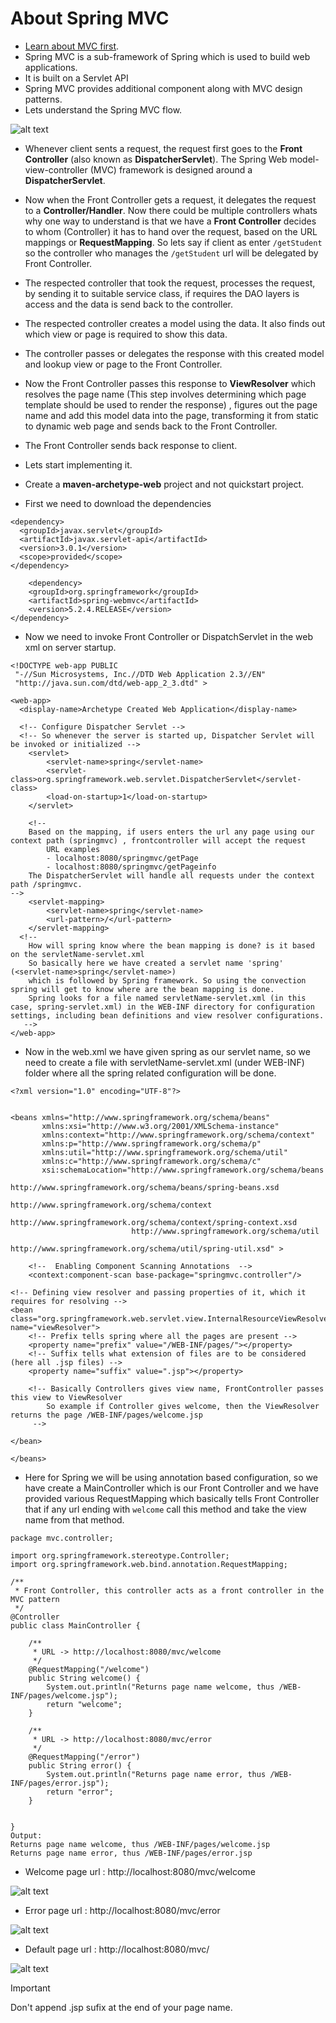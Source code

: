 # About Spring MVC

- [Learn about MVC first](https://github.com/codophilic/LearnSpring/blob/main/Architectures%20and%20Design%20Pattern.md).
- Spring MVC is a sub-framework of Spring which is used to build web applications.
- It is built on a Servlet API
- Spring MVC provides additional component along with MVC design patterns.
- Lets understand the Spring MVC flow.

![alt text](image.png)

- Whenever client sents a request, the request first goes to the **Front Controller** (also known as **DispatcherServlet**). The Spring Web model-view-controller (MVC) framework is designed around a **DispatcherServlet**.
- Now when the Front Controller gets a request, it delegates the request to a **Controller/Handler**. Now there could be multiple controllers whats why one way to understand is that we have a **Front Controller** decides to whom (Controller) it has to hand over the request, based on the URL mappings or **RequestMapping**. So lets say if client as enter `/getStudent` so the controller who manages the `/getStudent` url will be delegated by Front Controller.
- The respected controller that took the request, processes the request, by sending it to suitable service class, if requires the DAO layers is access and the data is send back to the controller.
- The respected controller creates a model using the data. It also finds out which view or page is required to show this data.
- The controller passes or delegates the response with this created model and lookup view or page to the Front Controller.
- Now the Front Controller passes this response to **ViewResolver** which resolves the page name (This step involves determining which page template should be used to render the response) , figures out the page name and add this model data into the page, transforming it from static to dynamic web page and sends back to the Front Controller.
- The Front Controller sends back response to client.


- Lets start implementing it.
- Create a **maven-archetype-web** project and not quickstart project.
- First we need to download the dependencies

```
<dependency>
  <groupId>javax.servlet</groupId>
  <artifactId>javax.servlet-api</artifactId>
  <version>3.0.1</version>
  <scope>provided</scope>
</dependency>
    
    <dependency>
    <groupId>org.springframework</groupId>
    <artifactId>spring-webmvc</artifactId>
    <version>5.2.4.RELEASE</version>
</dependency>
```

- Now we need to invoke Front Controller or DispatchServlet in the web xml on server startup.

```
<!DOCTYPE web-app PUBLIC
 "-//Sun Microsystems, Inc.//DTD Web Application 2.3//EN"
 "http://java.sun.com/dtd/web-app_2_3.dtd" >

<web-app>
  <display-name>Archetype Created Web Application</display-name>
  
  <!-- Configure Dispatcher Servlet -->
  <!-- So whenever the server is started up, Dispatcher Servlet will be invoked or initialized -->
    <servlet>
        <servlet-name>spring</servlet-name>
        <servlet-class>org.springframework.web.servlet.DispatcherServlet</servlet-class>
        <load-on-startup>1</load-on-startup>
    </servlet>

	<!--  
	Based on the mapping, if users enters the url any page using our context path (springmvc) , frontcontroller will accept the request
	  	URL examples
	  	- localhost:8080/springmvc/getPage
	  	- localhost:8080/springmvc/getPageinfo
	The DispatcherServlet will handle all requests under the context path /springmvc.
-->
    <servlet-mapping>
        <servlet-name>spring</servlet-name>
        <url-pattern>/</url-pattern>
    </servlet-mapping>
  <!-- 
  	How will spring know where the bean mapping is done? is it based on the servletName-servlet.xml
  	So basically here we have created a servlet name 'spring' (<servlet-name>spring</servlet-name>)
  	which is followed by Spring framework. So using the convection spring will get to know where are the bean mapping is done.
  	Spring looks for a file named servletName-servlet.xml (in this case, spring-servlet.xml) in the WEB-INF directory for configuration settings, including bean definitions and view resolver configurations.
   -->
</web-app>
```

- Now in the web.xml we have given spring as our servlet name, so we need to create a file with servletName-servlet.xml (under WEB-INF) folder where all the spring related configuration will be done.

```
<?xml version="1.0" encoding="UTF-8"?>


<beans xmlns="http://www.springframework.org/schema/beans"
       xmlns:xsi="http://www.w3.org/2001/XMLSchema-instance"
       xmlns:context="http://www.springframework.org/schema/context"
       xmlns:p="http://www.springframework.org/schema/p"
       xmlns:util="http://www.springframework.org/schema/util"
       xmlns:c="http://www.springframework.org/schema/c"
       xsi:schemaLocation="http://www.springframework.org/schema/beans
                           http://www.springframework.org/schema/beans/spring-beans.xsd
                           http://www.springframework.org/schema/context
                           http://www.springframework.org/schema/context/spring-context.xsd
                           http://www.springframework.org/schema/util
                           http://www.springframework.org/schema/util/spring-util.xsd" >

    <!--  Enabling Component Scanning Annotations  -->
	<context:component-scan base-package="springmvc.controller"/> 

<!-- Defining view resolver and passing properties of it, which it requires for resolving -->
<bean class="org.springframework.web.servlet.view.InternalResourceViewResolver" name="viewResolver">
	<!-- Prefix tells spring where all the pages are present -->
	<property name="prefix" value="/WEB-INF/pages/"></property>
	<!-- Suffix tells what extension of files are to be considered (here all .jsp files) -->
	<property name="suffix" value=".jsp"></property>
	
	<!-- Basically Controllers gives view name, FrontController passes this view to ViewResolver
		So example if Controller gives welcome, then the ViewResolver returns the page /WEB-INF/pages/welcome.jsp
	 -->
	
</bean>

</beans>
```

- Here for Spring we will be using annotation based configuration, so we have create a MainController which is our Front Controller and we have provided various RequestMapping which basically tells Front Controller that if any url ending with `welcome` call this method and take the view name from that method.

```
package mvc.controller;

import org.springframework.stereotype.Controller;
import org.springframework.web.bind.annotation.RequestMapping;

/**
 * Front Controller, this controller acts as a front controller in the MVC pattern
 */
@Controller
public class MainController {

	/**
	 * URL -> http://localhost:8080/mvc/welcome
	 */
	@RequestMapping("/welcome")
	public String welcome() {
		System.out.println("Returns page name welcome, thus /WEB-INF/pages/welcome.jsp");
		return "welcome";
	}
	
	/**
	 * URL -> http://localhost:8080/mvc/error
	 */
	@RequestMapping("/error")
	public String error() {
		System.out.println("Returns page name error, thus /WEB-INF/pages/error.jsp");
		return "error";
	}
	
	
}
Output:
Returns page name welcome, thus /WEB-INF/pages/welcome.jsp
Returns page name error, thus /WEB-INF/pages/error.jsp
```

- Welcome page url : http://localhost:8080/mvc/welcome

![alt text](image-1.png) 

- Error page url : http://localhost:8080/mvc/error 

![alt text](image-2.png)  

- Default page url : http://localhost:8080/mvc/

![alt text](image-3.png)

>[!IMPORTANT]
> Don't append .jsp sufix at the end of your page name.






































